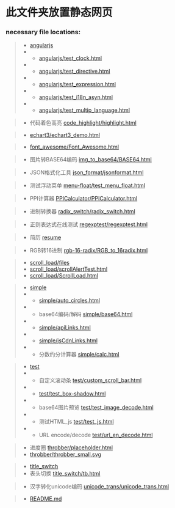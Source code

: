 # 此文件夹放置静态网页

### necessary file locations:

> - [angularjs](angularjs)
> - - [angularjs/test_clock.html](angularjs/test_clock.html)
> - - [angularjs/test_directive.html](angularjs/test_directive.html)
> - - [angularjs/test_expression.html](angularjs/test_expression.html)
> - - [angularjs/test_i18n_asyn.html](angularjs/test_i18n_asyn.html)
> - - [angularjs/test_multip_language.html](angularjs/test_multip_language.html)

> - 代码着色高亮  [code_highlight/highlight.html](code_highlight/highlight.html)

> - [echart3/echart3_demo.html](echart3/echart3_demo.html)

> - [font_awesome/Font_Awesome.html](font_awesome/Font_Awesome.html)

> - 图片转BASE64编码  [img_to_base64/BASE64.html](img_to_base64/BASE64.html)

> - JSON格式化工具  [json_format/jsonformat.html](json_format/jsonformat.html)

> - 测试浮动菜单  [menu-float/test_menu_float.html](menu-float/test_menu_float.html)

> - PPI计算器  [PPICalculator/PPICalculator.html](PPICalculator/PPICalculator.html)

> - 进制转换器  [radix_switch/radix_switch.html](radix_switch/radix_switch.html)

> - 正则表达式在线测试  [regexptest/regexptest.html](regexptest/regexptest.html)

> - 简历  [resume](resume)

> - RGB转16进制  [rgb-16-radix/RGB_to_16radix.html](rgb-16-radix/RGB_to_16radix.html)

> - [scroll_load/files](scroll_load/files)
> - [scroll_load/scrollAlertTest.html](scroll_load/scrollAlertTest.html)
> - [scroll_load/ScrollLoad.html](scroll_load/ScrollLoad.html)

> - [simple](simple)
> - - [simple/auto_circles.html](simple/auto_circles.html)
> - - base64编码/解码  [simple/base64.html](simple/base64.html)
> - - [simple/apiLinks.html](simple/apiLinks.html)
> - - [simple/jsCdnLinks.html](simple/jsCdnLinks.html)
> - - 分数约分计算器  [simple/calc.html](simple/calc.html)

> - [test](test)
> - - 自定义滚动条  [test/custom_scroll_bar.html](test/custom_scroll_bar.html)
> - - [test/test_box-shadow.html](test/test_box-shadow.html)
> - - base64图片预览  [test/test_image_decode.html](test/test_image_decode.html)
> - - 测试HTML_js  [test/test_js.html](test/test_js.html)
> - - URL encode/decode  [test/url_en_decode.html](test/url_en_decode.html)

> - 进度圈  [throbber/placeholder.html](throbber/placeholder.html)
> - [throbber/throbber_small.svg](throbber/throbber_small.svg)

> - [title_switch](title_switch)
> - 表头切换  [title_switch/tb.html](title_switch/tb.html)

> - 汉字转化unicode编码  [unicode_trans/unicode_trans.html](unicode_trans/unicode_trans.html)

> - [README.md](README.md)
